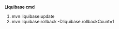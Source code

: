 **Liquibase cmd** <br>
1. mvn liquibase:update 
2. mvn liquibase:rollback -Dliquibase.rollbackCount=1 